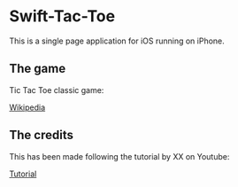 # Swift-Tac-Toe

This is a single page application for iOS running on iPhone.

## The game

Tic Tac Toe classic game:

[Wikipedia](https://en.wikipedia.org/wiki/Tic-tac-toe)

## The credits

This has been made following the tutorial by XX on Youtube:

[Tutorial](https://www.youtube.com/watch?v=LkYpoRj-7hA)

